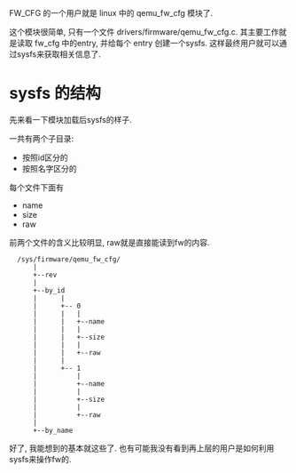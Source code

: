 FW_CFG 的一个用户就是 linux 中的 qemu_fw_cfg 模块了. 

这个模块很简单, 只有一个文件 drivers/firmware/qemu_fw_cfg.c. 其主要工作就是读取 fw_cfg 中的entry, 并给每个 entry 创建一个sysfs. 这样最终用户就可以通过sysfs来获取相关信息了. 

# sysfs 的结构

先来看一下模块加载后sysfs的样子. 

一共有两个子目录: 

  * 按照id区分的
  * 按照名字区分的

每个文件下面有

  * name
  * size
  * raw

前两个文件的含义比较明显, raw就是直接能读到fw的内容. 

```
  /sys/firmware/qemu_fw_cfg/
      |
      +--rev
      |
      +--by_id
      |      |
      |      +-- 0
      |      |   |
      |      |   +--name
      |      |   |
      |      |   +--size
      |      |   |
      |      |   +--raw
      |      |
      |      +-- 1
      |          |
      |          +--name
      |          |
      |          +--size
      |          |
      |          +--raw
      |
      +--by_name
```

好了, 我能想到的基本就这些了. 也有可能我没有看到再上层的用户是如何利用sysfs来操作fw的. 
